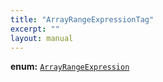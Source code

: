 ```yaml
---
title: "ArrayRangeExpressionTag"
excerpt: ""
layout: manual
---
```



**enum:** [`ArrayRangeExpression`](/docs/kcl/types/ArrayRangeExpression)








